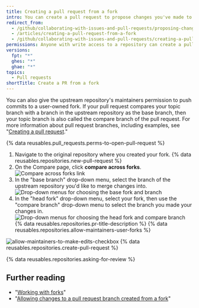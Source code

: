 ```yaml
---
title: Creating a pull request from a fork
intro: You can create a pull request to propose changes you've made to a fork of an upstream repository.
redirect_from:
  - /github/collaborating-with-issues-and-pull-requests/proposing-changes-to-your-work-with-pull-requests/creating-a-pull-request-from-a-fork
  - /articles/creating-a-pull-request-from-a-fork
  - /github/collaborating-with-issues-and-pull-requests/creating-a-pull-request-from-a-fork
permissions: Anyone with write access to a repository can create a pull request from a user-owned fork.
versions:
  fpt: "*"
  ghes: "*"
  ghae: "*"
topics:
  - Pull requests
shortTitle: Create a PR from a fork
---
```


You can also give the upstream repository's maintainers permission to push commits to a user-owned fork. If your pull request compares your topic branch with a branch in the upstream repository as the base branch, then your topic branch is also called the compare branch of the pull request. For more information about pull request branches, including examples, see "[Creating a pull request](/articles/creating-a-pull-request/#changing-the-branch-range-and-destination-repository)."

{% data reusables.pull_requests.perms-to-open-pull-request %}

1. Navigate to the original repository where you created your fork.
   {% data reusables.repositories.new-pull-request %}
2. On the Compare page, click **compare across forks**.
   ![Compare across forks link](/assets/images/help/pull_requests/compare-across-forks-link.png)
3. In the "base branch" drop-down menu, select the branch of the upstream repository you'd like to merge changes into.
   ![Drop-down menus for choosing the base fork and branch](/assets/images/help/pull_requests/choose-base-fork-and-branch.png)
4. In the "head fork" drop-down menu, select your fork, then use the "compare branch" drop-down menu to select the branch you made your changes in.
   ![Drop-down menus for choosing the head fork and compare branch](/assets/images/help/pull_requests/choose-head-fork-compare-branch.png)
   {% data reusables.repositories.pr-title-description %}
   {% data reusables.repositories.allow-maintainers-user-forks %}

![allow-maintainers-to-make-edits-checkbox](/assets/images/help/pull_requests/allow-maintainers-to-make-edits.png)
{% data reusables.repositories.create-pull-request %}

{% data reusables.repositories.asking-for-review %}

## Further reading

- "[Working with forks](/articles/working-with-forks)"
- "[Allowing changes to a pull request branch created from a fork](/articles/allowing-changes-to-a-pull-request-branch-created-from-a-fork)"
